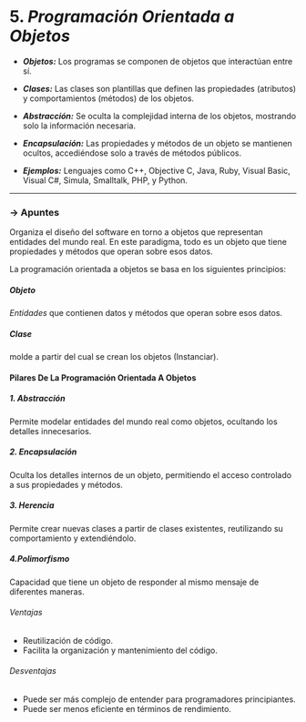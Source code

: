 # 5. *Programación Orientada a Objetos*

- ***Objetos:*** Los programas se componen de objetos que interactúan entre sí.

- ***Clases:*** Las clases son plantillas que definen las propiedades (atributos) y comportamientos (métodos) de los objetos.

- ***Abstracción:*** Se oculta la complejidad interna de los objetos, mostrando solo la información necesaria.

- ***Encapsulación:*** Las propiedades y métodos de un objeto se mantienen ocultos, accediéndose solo a través de métodos públicos.

- ***Ejemplos:*** Lenguajes como C++, Objective C, Java, Ruby, Visual Basic, Visual C#, Simula, Smalltalk, PHP, y Python.
---

### -> Apuntes

Organiza el diseño del software en torno a objetos que representan entidades del mundo real.
En este paradigma, todo es un objeto que tiene propiedades y métodos que operan sobre esos datos.

La programación orientada a objetos se basa en los siguientes principios:

##### Objeto
*Entidades* que contienen datos y métodos que operan sobre esos datos.

##### Clase
molde a partir del cual se crean los objetos (Instanciar).

#### Pilares De La Programación Orientada A Objetos

##### 1. Abstracción
Permite modelar entidades del mundo real como objetos, ocultando los detalles innecesarios.

##### 2. Encapsulación
Oculta los detalles internos de un objeto, permitiendo el acceso controlado a sus propiedades y métodos.

##### 3. Herencia
Permite crear nuevas clases a partir de clases existentes, reutilizando su comportamiento y extendiéndolo.

##### 4.Polimorfismo
Capacidad que tiene un objeto de responder al mismo mensaje de diferentes maneras.

###### Ventajas
- Reutilización de código.
- Facilita la organización y mantenimiento del código.

###### Desventajas
- Puede ser más complejo de entender para programadores principiantes.
- Puede ser menos eficiente en términos de rendimiento.